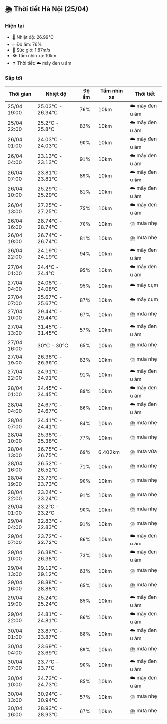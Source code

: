 ## 🌦️ Thời tiết Hà Nội (25/04)

### Hiện tại

- 🌡️ Nhiệt độ: 26.99℃
- 💦 Độ ẩm: 76%
- 💨 Sức gió: 1.87m/s
- 👁️ Tầm nhìn xa: 10km
- ☂️ Thời tiết: ☁️ mây đen u ám

### Sắp tới

| Thời gian | Nhiệt độ | Độ ẩm | Tầm nhìn xa | Thời tiết |
| --- | --- | --- | --- | --- |
| 25/04 19:00 | 25.03℃ - 26.34℃ | 76% | 10km | ☁️ mây đen u ám |
| 25/04 22:00 | 25.2℃ - 25.8℃ | 82% | 10km | ☁️ mây đen u ám |
| 26/04 01:00 | 24.03℃ - 24.03℃ | 90% | 10km | ☁️ mây đen u ám |
| 26/04 04:00 | 23.13℃ - 23.13℃ | 91% | 10km | ☁️ mây đen u ám |
| 26/04 07:00 | 23.81℃ - 23.81℃ | 89% | 10km | ☁️ mây đen u ám |
| 26/04 10:00 | 25.29℃ - 25.29℃ | 81% | 10km | ☁️ mây đen u ám |
| 26/04 13:00 | 27.25℃ - 27.25℃ | 75% | 10km | ☁️ mây đen u ám |
| 26/04 16:00 | 28.74℃ - 28.74℃ | 70% | 10km | ⛈️ mưa nhẹ |
| 26/04 19:00 | 26.74℃ - 26.74℃ | 81% | 10km | ⛈️ mưa nhẹ |
| 26/04 22:00 | 24.19℃ - 24.19℃ | 94% | 10km | ☁️ mây đen u ám |
| 27/04 01:00 | 24.4℃ - 24.4℃ | 95% | 10km | ☁️ mây đen u ám |
| 27/04 04:00 | 24.08℃ - 24.08℃ | 95% | 10km | ☁️ mây cụm |
| 27/04 07:00 | 25.67℃ - 25.67℃ | 87% | 10km | ☁️ mây cụm |
| 27/04 10:00 | 29.44℃ - 29.44℃ | 67% | 10km | ⛈️ mưa nhẹ |
| 27/04 13:00 | 31.45℃ - 31.45℃ | 57% | 10km | ☁️ mây đen u ám |
| 27/04 16:00 | 30℃ - 30℃ | 65% | 10km | ⛈️ mưa nhẹ |
| 27/04 19:00 | 26.36℃ - 26.36℃ | 82% | 10km | ⛈️ mưa nhẹ |
| 27/04 22:00 | 24.91℃ - 24.91℃ | 91% | 10km | ☁️ mây đen u ám |
| 28/04 01:00 | 24.45℃ - 24.45℃ | 89% | 10km | ☁️ mây đen u ám |
| 28/04 04:00 | 24.67℃ - 24.67℃ | 86% | 10km | ☁️ mây đen u ám |
| 28/04 07:00 | 24.41℃ - 24.41℃ | 84% | 10km | ⛈️ mưa nhẹ |
| 28/04 10:00 | 25.38℃ - 25.38℃ | 77% | 10km | ⛈️ mưa nhẹ |
| 28/04 13:00 | 26.75℃ - 26.75℃ | 69% | 6.402km | ⛈️ mưa vừa |
| 28/04 16:00 | 26.52℃ - 26.52℃ | 71% | 10km | ⛈️ mưa nhẹ |
| 28/04 19:00 | 23.73℃ - 23.73℃ | 90% | 10km | ⛈️ mưa nhẹ |
| 28/04 22:00 | 23.24℃ - 23.24℃ | 91% | 10km | ⛈️ mưa nhẹ |
| 29/04 01:00 | 23.2℃ - 23.2℃ | 90% | 10km | ⛈️ mưa nhẹ |
| 29/04 04:00 | 22.83℃ - 22.83℃ | 91% | 10km | ⛈️ mưa nhẹ |
| 29/04 07:00 | 23.72℃ - 23.72℃ | 86% | 10km | ☁️ mây đen u ám |
| 29/04 10:00 | 26.38℃ - 26.38℃ | 73% | 10km | ☁️ mây đen u ám |
| 29/04 13:00 | 29.12℃ - 29.12℃ | 63% | 10km | ⛈️ mưa nhẹ |
| 29/04 16:00 | 28.88℃ - 28.88℃ | 65% | 10km | ⛈️ mưa nhẹ |
| 29/04 19:00 | 25.24℃ - 25.24℃ | 85% | 10km | ☁️ mây đen u ám |
| 29/04 22:00 | 24.81℃ - 24.81℃ | 86% | 10km | ☁️ mây đen u ám |
| 30/04 01:00 | 23.87℃ - 23.87℃ | 88% | 10km | ☁️ mây đen u ám |
| 30/04 04:00 | 23.69℃ - 23.69℃ | 89% | 10km | ⛈️ mưa nhẹ |
| 30/04 07:00 | 23.7℃ - 23.7℃ | 90% | 10km | ☁️ mây đen u ám |
| 30/04 10:00 | 24.73℃ - 24.73℃ | 85% | 10km | ☁️ mây đen u ám |
| 30/04 13:00 | 30.94℃ - 30.94℃ | 57% | 10km | ⛈️ mưa nhẹ |
| 30/04 16:00 | 28.93℃ - 28.93℃ | 67% | 10km | ⛈️ mưa nhẹ |
